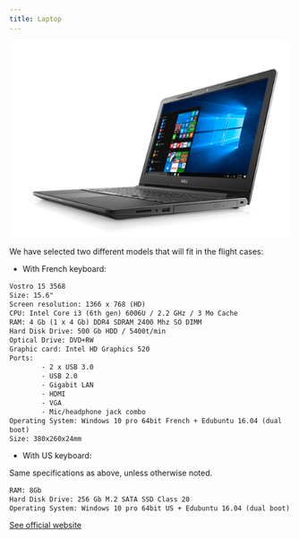 ```yaml
---
title: Laptop
---
```


![Dell](dell.png)

We have selected two different models that will fit in the flight cases:
* With French keyboard:


```
Vostro 15 3568
Size: 15.6"
Screen resolution: 1366 x 768 (HD)
CPU: Intel Core i3 (6th gen) 6006U / 2.2 GHz / 3 Mo Cache
RAM: 4 Gb (1 x 4 Gb) DDR4 SDRAM 2400 Mhz SO DIMM
Hard Disk Drive: 500 Gb HDD / 5400t/min
Optical Drive: DVD+RW
Graphic card: Intel HD Graphics 520
Ports:
        - 2 x USB 3.0
        - USB 2.0
        - Gigabit LAN
        - HDMI
        - VGA
        - Mic/headphone jack combo
Operating System: Windows 10 pro 64bit French + Edubuntu 16.04 (dual boot)
Size: 380x260x24mm
```

* With US keyboard:

Same specifications as above, unless otherwise noted.

```
RAM: 8Gb
Hard Disk Drive: 256 Gb M.2 SATA SSD Class 20
Operating System: Windows 10 pro 64bit US + Edubuntu 16.04 (dual boot)
```

[See official website](http://www.dell.com/fr-fr/work/shop/les-ordinateurs-portables-dell/vostro-15-3000/spd/vostro-15-3568-laptop)
